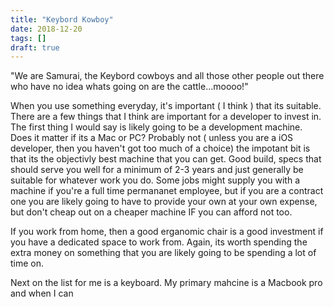 ```yaml
---
title: "Keybord Kowboy"
date: 2018-12-20
tags: []
draft: true
---
```


"We are Samurai, the Keybord cowboys and all those other people out there who have no idea whats going on are the cattle...moooo!"

When you use something everyday, it's important ( I think ) that its suitable. There are a few things that I think are important for a developer to invest in. The first thing I would say is likely going to be a development machine. Does it matter if its a Mac or PC? Probably not ( unless you are a iOS developer, then you haven't got too much of a choice) the impotant bit is that its the objectivly best machine that you can get. Good build, specs that should serve you well for a minimum of 2-3 years and just generally be suitable for whatever work you do. Some jobs might supply you with a machine if you're a full time permananet employee, but if you are a contract one you are likely going to have to provide your own at your own expense, but don't cheap out on a cheaper machine IF you can afford not too.

If you work from home, then a good erganomic chair is a good investment if you have a dedicated space to work from. Again, its worth spending the extra money on something that you are likely going to be spending a lot of time on. 

Next on the list for me is a keyboard. My primary mahcine is a Macbook pro and when I can
